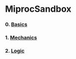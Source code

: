 # MiprocSandbox


### 0. [Basics](games/MiprocSandbox/basics.md)
### 1. [Mechanics](games/MiprocSandbox/mech.md)
### 2. [Logic](games/MiprocSandbox/logic.md)
